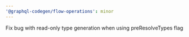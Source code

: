 ```yaml
---
'@graphql-codegen/flow-operations': minor
---
```


Fix bug with read-only type generation when using preResolveTypes flag
